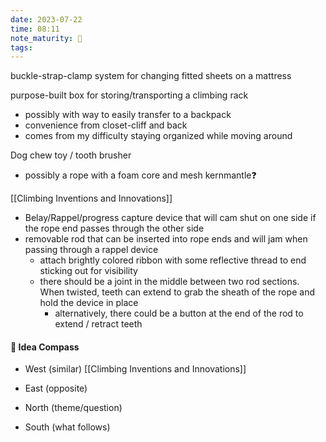 ```yaml
---
date: 2023-07-22
time: 08:11
note_maturity: 🌱
tags: 
---
```


buckle-strap-clamp system for changing fitted sheets on a mattress

purpose-built box for storing/transporting a climbing rack 
- possibly with way to easily transfer to a backpack
- convenience from closet-cliff and back 
- comes from my difficulty staying organized while moving around

Dog chew toy / tooth brusher
- possibly a rope with a foam core and mesh kernmantle❓

[[Climbing Inventions and Innovations]]
- Belay/Rappel/progress capture device that will cam shut on one side if the rope end passes through the other side
- removable rod that can be inserted into rope ends and will jam when passing through a rappel device
	- attach brightly colored ribbon with some reflective thread to end sticking out for visibility
	- there should be a joint in the middle between two rod sections. When twisted, teeth can extend to grab the sheath of the rope and hold the device in place
		- alternatively, there could be a button at the end of the rod to extend / retract teeth
















 #### 🧭  Idea Compass
- West  (similar) 
[[Climbing Inventions and Innovations]]

- East (opposite)

- North (theme/question)

- South (what follows)
